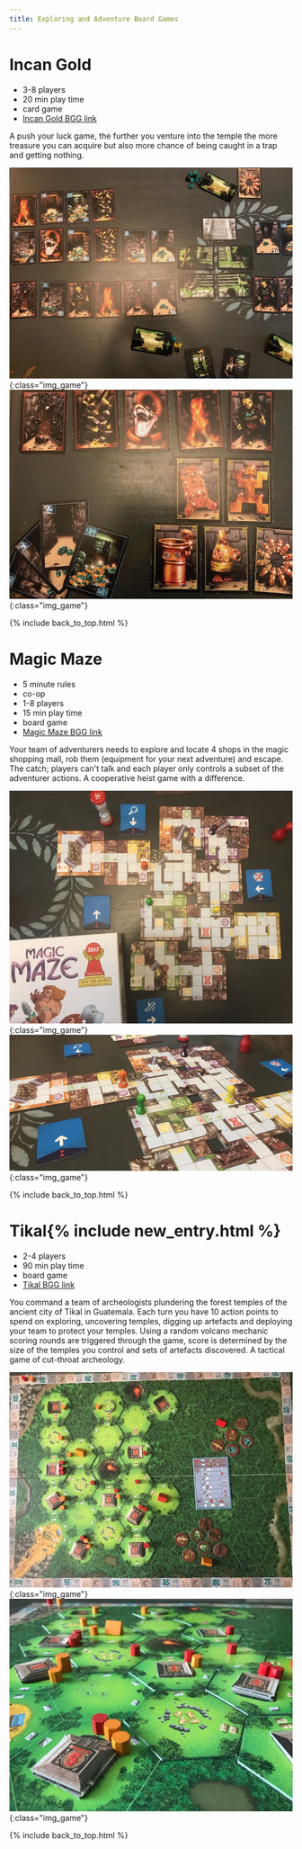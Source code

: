 ```yaml
---
title: Exploring and Adventure Board Games
---
```


# Incan Gold

* 3-8 players
* 20 min play time
* card game
* [Incan Gold BGG link](https://boardgamegeek.com/boardgame/15512/diamant)

A push your luck game, the further you venture into the temple the more treasure you can acquire but also more chance of being caught in a
trap and getting nothing.

![Incan Gold exploring the temples](/images/boardgames/short/incangold_01.jpg "Incan Gold exploring the temples"){:class="img_game"}
![Incan Gold card details](/images/boardgames/short/incangold_04.jpg "Incan Gold card details"){:class="img_game"}

{% include back_to_top.html %}

# Magic Maze

* 5 minute rules
* co-op
* 1-8 players
* 15 min play time
* board game
* [Magic Maze BGG link](https://boardgamegeek.com/boardgame/209778/magic-maze)

Your team of adventurers needs to explore and locate 4 shops in the magic shopping mall, rob them (equipment for your next adventure) and escape.
The catch; players can't talk and each player only controls a subset of the adventurer actions. A cooperative heist game with a difference.

![Magic Maze 4 player game](/images/boardgames/short/magicmaze_02.jpg "Magic Maze 4 player game"){:class="img_game"}
![Magic Maze escape in progress](/images/boardgames/short/magicmaze_03.jpg "Magic Maze escape in progress"){:class="img_game"}

{% include back_to_top.html %}

# Tikal{% include new_entry.html %}

* 2-4 players
* 90 min play time
* board game
* [Tikal BGG link](https://boardgamegeek.com/boardgame/54/tikal)

You command a team of archeologists plundering the forest temples of the ancient city of Tikal in Guatemala.
Each turn you have 10 action points to spend on exploring, uncovering temples, digging up artefacts and deploying your team to protect your temples.
Using a random volcano mechanic scoring rounds are triggered through the game, score is determined by the size of the temples you control and sets of artefacts discovered.
A tactical game of cut-throat archeology.

![Tikal midgame](/images/boardgames/classic/tikal_02.jpg "Tikal midgame"){:class="img_game"}
![Tikal close up](/images/boardgames/classic/tikal_03.jpg "Tikal close up"){:class="img_game"}

{% include back_to_top.html %}
